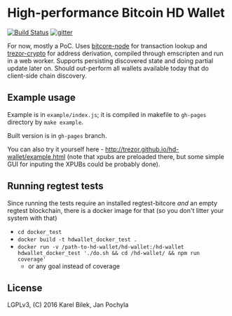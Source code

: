 # High-performance Bitcoin HD Wallet

[![Build Status](https://travis-ci.org/trezor/hd-wallet.svg?branch=master)](https://travis-ci.org/trezor/hd-wallet) [![gitter](https://badges.gitter.im/trezor/community.svg)](https://gitter.im/trezor/community)

For now, mostly a PoC.  Uses
[bitcore-node](https://github.com/bitpay/bitcore-node)
for transaction lookup and
[trezor-crypto](https://github.com/trezor/trezor-crypto)
for address derivation, compiled through emscripten and run in a web worker.
Supports persisting discovered state and doing partial update later on.
Should out-perform all wallets available today that do client-side chain
discovery.

## Example usage

Example is in `example/index.js`; it is compiled in makefile to `gh-pages` directory by `make example`.

Built version is in `gh-pages` branch.

You can also try it yourself here - http://trezor.github.io/hd-wallet/example.html (note that xpubs are preloaded there, but some simple GUI for inputing the XPUBs could be probably done).

## Running regtest tests

Since running the tests require an installed regtest-bitcore *and* an empty regtest blockchain, there is a docker image for that (so you don't litter your system with that)

* `cd docker_test`
* `docker build -t hdwallet_docker_test .`
* `docker run -v /path-to-hd-wallet/hd-wallet:/hd-wallet hdwallet_docker_test './do.sh && cd /hd-wallet/ && npm run coverage'` 
  * or any goal instead of coverage

## License

LGPLv3, (C) 2016 Karel Bilek, Jan Pochyla
